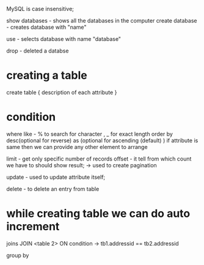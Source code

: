 MySQL is case insensitive;

show databases -  shows all the databases in the computer
create database <name> - creates database with "name"

use <database> - selects database with name "database"

drop <database> - deleted a databse

# creating a table
create table <table>{
    description of each attribute
}

# condition
where
like - % to search for character , _ for exact length
order by<attribute> desc(optional for reverse) as (optional for ascending (default) )
    if attribute is same then we can provide any other element to arrange

limit - get only specific number of records
offset <number> - it tell from which count we have to should show result; -> used to create pagination

update <attribute> - used to update attribute itself;

delete - to delete an entry from table

# while creating table we can do auto increment

joins
    <table1> JOIN <table 2> ON <condition of equality>
                                condition -> tb1.addressid == tb2.addressid

group by